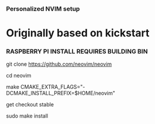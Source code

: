 ### Personalized NVIM setup
# Originally based on kickstart


### RASPBERRY PI INSTALL REQUIRES BUILDING BIN ###
git clone https://github.com/neovim/neovim

cd neovim

make CMAKE_EXTRA_FLAGS="-DCMAKE_INSTALL_PREFIX=$HOME/neovim"

get checkout stable

sudo make install
